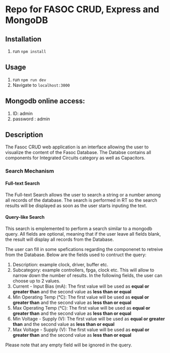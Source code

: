 # Repo for FASOC CRUD, Express and MongoDB

## Installation

1. run `npm install` 

## Usage 

1. run `npm run dev`
2. Navigate to `localhost:3000`

## Mongodb online access:
1. ID: admin
2. password : admin

## Description
The Fasoc CRUD web application is an interface allowing the user to visualize the content of the Fasoc Database.
The Databse contains all components for Integrated Circuits category as well as Capacitors.

### Search Mechanism
#### Full-text Search
The Full-text Search allows the user to search a string or a number among all records of the database. The search is performed in RT so the search results will be displayed as soon as the user starts inputing the text.

#### Query-like Search
This search is emplemented to perform a search similar to a mongodb query.
All fields are optional, meaning that if the user leave all fields blank, the result will display all records from the Database.

The user can fill in some spefications regarding the componenet to retreive from the Database. Below are the fields used to contruct the query:
1. Description: example clock, driver, buffer etc.
2. Subcategory: example controllers, fpga, clock etc. This will allow to narrow down the number of results.
In the following fields, the user can choose up to 2 values.
3. Current - Input Bias (mA): The first value will be used as **equal or greater than** and the second value as **less than or equal**
4. Min Operating Temp (°C):  The first value will be used as **equal or greater than** and the second value as **less than or equal**
5. Max Operating Temp (°C): The first value will be used as **equal or greater than** and the second value as **less than or equal**
6. Min Voltage - Supply (V): The first value will be used as **equal or greater than** and the second value as **less than or equal**
7. Max Voltage - Supply (V): The first value will be used as **equal or greater than** and the second value as **less than or equal**

Please note that any empty field will be ignored in the query.


